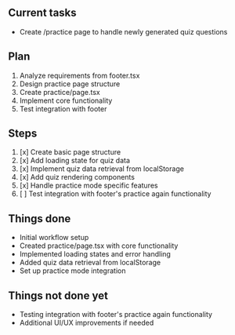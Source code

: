 ## Current tasks
- Create /practice page to handle newly generated quiz questions

## Plan
1. Analyze requirements from footer.tsx
2. Design practice page structure
3. Create practice/page.tsx
4. Implement core functionality
5. Test integration with footer

## Steps
1. [x] Create basic page structure
2. [x] Add loading state for quiz data
3. [x] Implement quiz data retrieval from localStorage
4. [x] Add quiz rendering components
5. [x] Handle practice mode specific features
6. [ ] Test integration with footer's practice again functionality

## Things done
- Initial workflow setup
- Created practice/page.tsx with core functionality
- Implemented loading states and error handling
- Added quiz data retrieval from localStorage
- Set up practice mode integration

## Things not done yet
- Testing integration with footer's practice again functionality
- Additional UI/UX improvements if needed 